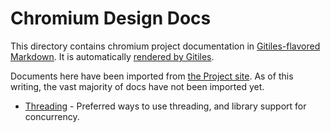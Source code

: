 # Chromium Design Docs

This directory contains chromium project documentation in
[Gitiles-flavored Markdown](https://gerrit.googlesource.com/gitiles/+/master/Documentation/markdown.md).
It is automatically
[rendered by Gitiles](https://chromium.googlesource.com/chromium/src/+/master/docs/).

Documents here have been imported
from [the Project site](https://www.chromium.org/developers/design-documents).
As of this writing, the vast majority of docs have not been imported yet.

* [Threading](threading.md) - Preferred ways to use threading, and library
  support for concurrency.
